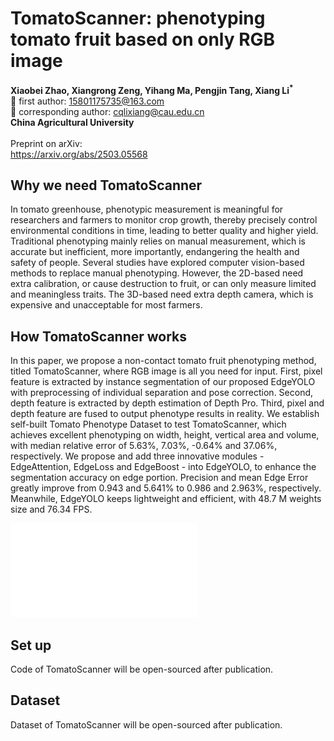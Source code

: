 # TomatoScanner: phenotyping tomato fruit based on only RGB image

**Xiaobei Zhao, Xiangrong Zeng, Yihang Ma, Pengjin Tang, Xiang Li<sup>*</sup>** <br> 📮 first author: 15801175735@163.com <br> 📮 corresponding author: cqlixiang@cau.edu.cn <br> **China Agricultural University** <br><br> Preprint on arXiv: <br> https://arxiv.org/abs/2503.05568

## Why we need TomatoScanner
In tomato greenhouse, phenotypic measurement is meaningful for researchers and farmers to monitor crop growth, thereby precisely control environmental conditions in time, leading to better quality and higher yield. Traditional phenotyping mainly relies on manual measurement, which is accurate but inefficient, more importantly, endangering the health and safety of people. Several studies have explored computer vision-based methods to replace manual phenotyping. However, the 2D-based need extra calibration, or cause destruction to fruit, or can only measure limited and meaningless traits. The 3D-based need extra depth camera, which is expensive and unacceptable for most farmers. 

## How TomatoScanner works
In this paper, we propose a non-contact tomato fruit phenotyping method, titled TomatoScanner, where RGB image is all you need for input. First, pixel feature is extracted by instance segmentation of our proposed EdgeYOLO with preprocessing of individual separation and pose correction. Second, depth feature is extracted by depth estimation of Depth Pro. Third, pixel and depth feature are fused to output phenotype results in reality. We establish self-built Tomato Phenotype Dataset to test TomatoScanner, which achieves excellent phenotyping on width, height, vertical area and volume, with median relative error of 5.63%, 7.03%, -0.64% and 37.06%, respectively. We propose and add three innovative modules - EdgeAttention, EdgeLoss and EdgeBoost - into EdgeYOLO, to enhance the segmentation accuracy on edge portion. Precision and mean Edge Error greatly improve from 0.943 and 5.641% to 0.986 and 2.963%, respectively. Meanwhile, EdgeYOLO keeps lightweight and efficient, with 48.7 M weights size and 76.34 FPS.

![Improvement Logic of Vaccine-YOLOv10](/for_readme/demo.pdf)

## Set up
Code of TomatoScanner will be open-sourced after publication. 

## Dataset
Dataset of TomatoScanner will be open-sourced after publication.